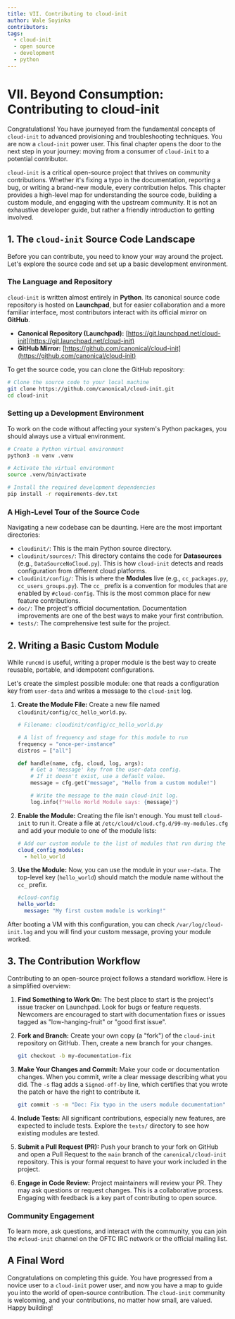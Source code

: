 ```yaml
---
title: VII. Contributing to cloud-init
author: Wale Soyinka
contributors:
tags:
  - cloud-init
  - open source
  - development
  - python
---
```


# **VII. Beyond Consumption: Contributing to cloud-init**

Congratulations! You have journeyed from the fundamental concepts of `cloud-init` to advanced provisioning and troubleshooting techniques. You are now a `cloud-init` power user. This final chapter opens the door to the next step in your journey: moving from a consumer of `cloud-init` to a potential contributor.

`cloud-init` is a critical open-source project that thrives on community contributions. Whether it's fixing a typo in the documentation, reporting a bug, or writing a brand-new module, every contribution helps. This chapter provides a high-level map for understanding the source code, building a custom module, and engaging with the upstream community. It is not an exhaustive developer guide, but rather a friendly introduction to getting involved.

## **1. The `cloud-init` Source Code Landscape**

Before you can contribute, you need to know your way around the project. Let's explore the source code and set up a basic development environment.

### **The Language and Repository**

`cloud-init` is written almost entirely in **Python**. Its canonical source code repository is hosted on **Launchpad**, but for easier collaboration and a more familiar interface, most contributors interact with its official mirror on **GitHub**.

*   **Canonical Repository (Launchpad):** [https://git.launchpad.net/cloud-init](https://git.launchpad.net/cloud-init)
*   **GitHub Mirror:** [https://github.com/canonical/cloud-init](https://github.com/canonical/cloud-init)

To get the source code, you can clone the GitHub repository:

```bash
# Clone the source code to your local machine
git clone https://github.com/canonical/cloud-init.git
cd cloud-init
```

### **Setting up a Development Environment**

To work on the code without affecting your system's Python packages, you should always use a virtual environment.

```bash
# Create a Python virtual environment
python3 -m venv .venv

# Activate the virtual environment
source .venv/bin/activate

# Install the required development dependencies
pip install -r requirements-dev.txt
```

### **A High-Level Tour of the Source Code**

Navigating a new codebase can be daunting. Here are the most important directories:

*   `cloudinit/`: This is the main Python source directory.
*   `cloudinit/sources/`: This directory contains the code for **Datasources** (e.g., `DataSourceNoCloud.py`). This is how `cloud-init` detects and reads configuration from different cloud platforms.
*   `cloudinit/config/`: This is where the **Modules** live (e.g., `cc_packages.py`, `cc_users_groups.py`). The `cc_` prefix is a convention for modules that are enabled by `#cloud-config`. This is the most common place for new feature contributions.
*   `doc/`: The project's official documentation. Documentation improvements are one of the best ways to make your first contribution.
*   `tests/`: The comprehensive test suite for the project.

## **2. Writing a Basic Custom Module**

While `runcmd` is useful, writing a proper module is the best way to create reusable, portable, and idempotent configurations.

Let's create the simplest possible module: one that reads a configuration key from `user-data` and writes a message to the `cloud-init` log.

1.  **Create the Module File:** Create a new file named `cloudinit/config/cc_hello_world.py`.

    ```python
    # Filename: cloudinit/config/cc_hello_world.py

    # A list of frequency and stage for this module to run
    frequency = "once-per-instance"
    distros = ["all"]

    def handle(name, cfg, cloud, log, args):
        # Get a 'message' key from the user-data config.
        # If it doesn't exist, use a default value.
        message = cfg.get("message", "Hello from a custom module!")

        # Write the message to the main cloud-init log.
        log.info(f"Hello World Module says: {message}")
    ```

2.  **Enable the Module:** Creating the file isn't enough. You must tell `cloud-init` to run it. Create a file at `/etc/cloud/cloud.cfg.d/99-my-modules.cfg` and add your module to one of the module lists:

    ```yaml
    # Add our custom module to the list of modules that run during the config stage
    cloud_config_modules:
      - hello_world
    ```

3.  **Use the Module:** Now, you can use the module in your `user-data`. The top-level key (`hello_world`) should match the module name without the `cc_` prefix.

    ```yaml
    #cloud-config
    hello_world:
      message: "My first custom module is working!"
    ```

After booting a VM with this configuration, you can check `/var/log/cloud-init.log` and you will find your custom message, proving your module worked.

## **3. The Contribution Workflow**

Contributing to an open-source project follows a standard workflow. Here is a simplified overview:

1.  **Find Something to Work On:** The best place to start is the project's issue tracker on Launchpad. Look for bugs or feature requests. Newcomers are encouraged to start with documentation fixes or issues tagged as "low-hanging-fruit" or "good first issue".

2.  **Fork and Branch:** Create your own copy (a "fork") of the `cloud-init` repository on GitHub. Then, create a new branch for your changes.
    ```bash
    git checkout -b my-documentation-fix
    ```

3.  **Make Your Changes and Commit:** Make your code or documentation changes. When you commit, write a clear message describing what you did. The `-s` flag adds a `Signed-off-by` line, which certifies that you wrote the patch or have the right to contribute it.
    ```bash
    git commit -s -m "Doc: Fix typo in the users module documentation"
    ```

4.  **Include Tests:** All significant contributions, especially new features, are expected to include tests. Explore the `tests/` directory to see how existing modules are tested.

5.  **Submit a Pull Request (PR):** Push your branch to your fork on GitHub and open a Pull Request to the `main` branch of the `canonical/cloud-init` repository. This is your formal request to have your work included in the project.

6.  **Engage in Code Review:** Project maintainers will review your PR. They may ask questions or request changes. This is a collaborative process. Engaging with feedback is a key part of contributing to open source.

### **Community Engagement**

To learn more, ask questions, and interact with the community, you can join the `#cloud-init` channel on the OFTC IRC network or the official mailing list.

## **A Final Word**

Congratulations on completing this guide. You have progressed from a novice user to a `cloud-init` power user, and now you have a map to guide you into the world of open-source contribution. The `cloud-init` community is welcoming, and your contributions, no matter how small, are valued. Happy building!
